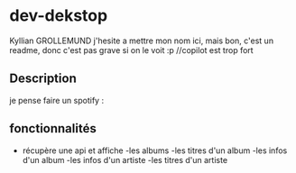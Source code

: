 # dev-dekstop
Kyllian GROLLEMUND
j'hesite a mettre mon nom ici, mais bon, c'est un readme, donc c'est pas grave si on le voit :p //copilot est trop fort
## Description
je pense faire un spotify :

## fonctionnalités
- récupère une api et affiche 
-les albums
-les titres d'un album
-les infos d'un album
-les infos d'un artiste
-les titres d'un artiste

